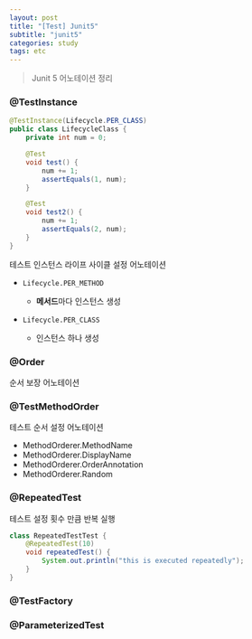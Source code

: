 ```yaml
---
layout: post
title: "[Test] Junit5"
subtitle: "junit5"
categories: study
tags: etc
---
```


> Junit 5 어노테이션 정리

### @TestInstance
```java
@TestInstance(Lifecycle.PER_CLASS)
public class LifecycleClass {
	private int num = 0;

	@Test
	void test() {
		num += 1;
		assertEquals(1, num);
	}

	@Test
	void test2() {
		num += 1;
		assertEquals(2, num);
	}
}
```

테스트 인스턴스 라이프 사이클 설정 어노테이션  
- `Lifecycle.PER_METHOD`
  - **메서드**마다 인스턴스 생성

- `Lifecycle.PER_CLASS`
  - 인스턴스 하나 생성




### @Order

순서 보장 어노테이션



### @TestMethodOrder

테스트 순서 설정 어노테이션

- MethodOrderer.MethodName
- MethodOrderer.DisplayName
- MethodOrderer.OrderAnnotation
- MethodOrderer.Random



### @RepeatedTest

테스트 설정 횟수 만큼 반복 실행

```java
class RepeatedTestTest {
	@RepeatedTest(10)
	void repeatedTest() {
		System.out.println("this is executed repeatedly");
	}
}
```



### @TestFactory



### @ParameterizedTest

